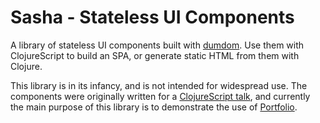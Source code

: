 # Sasha - Stateless UI Components

A library of stateless UI components built with
[dumdom](https://github.com/cjohansen/dumdom). Use them with ClojureScript to
build an SPA, or generate static HTML from them with Clojure.

This library is in its infancy, and is not intended for widespread use. The
components were originally written for a [ClojureScript
talk](https://www.youtube.com/watch?v=yFVk3D76wQw), and currently the main
purpose of this library is to demonstrate the use of
[Portfolio](https://github.com/cjohansen/portfolio).
